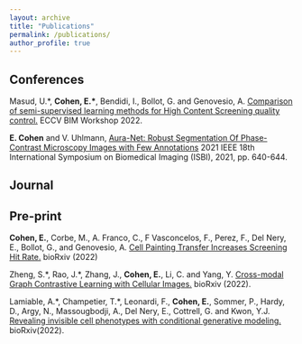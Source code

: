 ```yaml
---
layout: archive
title: "Publications"
permalink: /publications/
author_profile: true
---
```


## Conferences ##

Masud, U.\*, **Cohen, E.\***, Bendidi, I., Bollot, G. and Genovesio, A. [Comparison of semi-supervised learning methods for High Content Screening quality control.](https://arxiv.org/abs/2208.04592) ECCV BIM Workshop 2022. 

**E. Cohen** and V. Uhlmann, [Aura-Net: Robust Segmentation Of Phase-Contrast Microscopy Images with Few Annotations](https://arxiv.org/abs/2102.01389) 2021 IEEE 18th International Symposium on Biomedical Imaging (ISBI), 2021, pp. 640-644.

## Journal ##


## Pre-print ##

**Cohen, E.**, Corbe, M., A. Franco, C., F Vasconcelos, F., Perez, F., Del Nery, E., Bollot, G., and Genovesio, A. [Cell Painting Transfer Increases Screening Hit Rate.](https://www.biorxiv.org/content/10.1101/2022.10.24.513564v1.abstract) bioRxiv (2022)

Zheng, S.\*, Rao, J.\*, Zhang, J., **Cohen, E.**, Li, C. and Yang, Y. [Cross-modal Graph Contrastive Learning with Cellular Images.](https://www.biorxiv.org/content/10.1101/2022.06.05.494905v2.abstract) bioRxiv (2022).

Lamiable, A.\*, Champetier, T.\*, Leonardi, F., **Cohen, E.**, Sommer, P., Hardy, D., Argy, N., Massougbodji, A., Del Nery, E., Cottrell, G. and Kwon, Y.J. [Revealing invisible cell phenotypes with conditional generative modeling.](https://www.biorxiv.org/content/10.1101/2022.06.16.496413v1.abstract) bioRxiv(2022).

